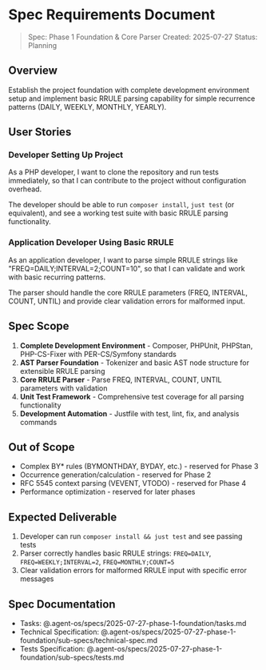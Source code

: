 # Spec Requirements Document

> Spec: Phase 1 Foundation & Core Parser
> Created: 2025-07-27
> Status: Planning

## Overview

Establish the project foundation with complete development environment setup and implement basic RRULE parsing capability for simple recurrence patterns (DAILY, WEEKLY, MONTHLY, YEARLY).

## User Stories

### Developer Setting Up Project

As a PHP developer, I want to clone the repository and run tests immediately, so that I can contribute to the project without configuration overhead.

The developer should be able to run `composer install`, `just test` (or equivalent), and see a working test suite with basic RRULE parsing functionality.

### Application Developer Using Basic RRULE

As an application developer, I want to parse simple RRULE strings like "FREQ=DAILY;INTERVAL=2;COUNT=10", so that I can validate and work with basic recurring patterns.

The parser should handle the core RRULE parameters (FREQ, INTERVAL, COUNT, UNTIL) and provide clear validation errors for malformed input.

## Spec Scope

1. **Complete Development Environment** - Composer, PHPUnit, PHPStan, PHP-CS-Fixer with PER-CS/Symfony standards
2. **AST Parser Foundation** - Tokenizer and basic AST node structure for extensible RRULE parsing
3. **Core RRULE Parser** - Parse FREQ, INTERVAL, COUNT, UNTIL parameters with validation
4. **Unit Test Framework** - Comprehensive test coverage for all parsing functionality
5. **Development Automation** - Justfile with test, lint, fix, and analysis commands

## Out of Scope

- Complex BY* rules (BYMONTHDAY, BYDAY, etc.) - reserved for Phase 3
- Occurrence generation/calculation - reserved for Phase 2  
- RFC 5545 context parsing (VEVENT, VTODO) - reserved for Phase 4
- Performance optimization - reserved for later phases

## Expected Deliverable

1. Developer can run `composer install && just test` and see passing tests
2. Parser correctly handles basic RRULE strings: `FREQ=DAILY`, `FREQ=WEEKLY;INTERVAL=2`, `FREQ=MONTHLY;COUNT=5`
3. Clear validation errors for malformed RRULE input with specific error messages

## Spec Documentation

- Tasks: @.agent-os/specs/2025-07-27-phase-1-foundation/tasks.md
- Technical Specification: @.agent-os/specs/2025-07-27-phase-1-foundation/sub-specs/technical-spec.md
- Tests Specification: @.agent-os/specs/2025-07-27-phase-1-foundation/sub-specs/tests.md
